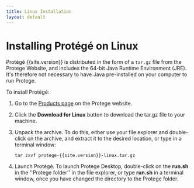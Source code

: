 ```yaml
---
title: Linux Installation
layout: default
---
```


# Installing Protégé on Linux

Protégé {{site.version}} is distributed in the form of a ```tar.gz``` file from the Protege Website, and includes the 64-bit Java Runtime Environment (JRE). It's therefore not necessary to have Java pre-installed on your computer to run Protege.  

To install Protégé:

1. Go to the [Products page](http://protege.stanford.edu/products.php#desktop-protege) on the Protege website.
2. Click the **Download for Linux** button to download the tar.gz file to your machine.
3. Unpack the archive. To do this, either use your file explorer and double-click on the archive, and extract it to the desired location, or type in a terminal window:

     ```
     tar zxvf protege-{{site.version}}-linux.tar.gz
     ```
4. Launch Protégé.  To launch Protege Desktop, double-click on the **run.sh** in the ''Protege folder'' in the file explorer, or type **run.sh** in a terminal window, once you have changed the directory to the Protege folder.
